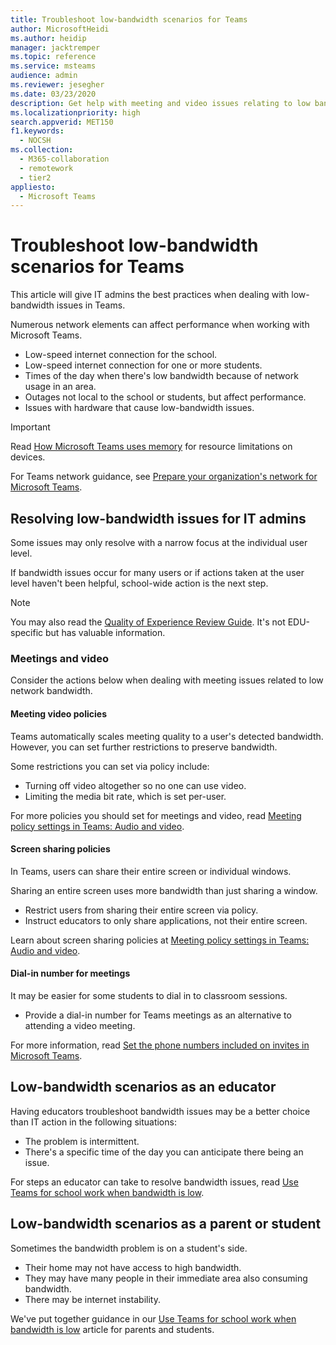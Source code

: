 ```yaml
---
title: Troubleshoot low-bandwidth scenarios for Teams
author: MicrosoftHeidi
ms.author: heidip
manager: jacktremper
ms.topic: reference
ms.service: msteams
audience: admin
ms.reviewer: jesegher
ms.date: 03/23/2020
description: Get help with meeting and video issues relating to low bandwidth problems in Teams. Whether you're a parent, an educator, or an IT Admin, you have options to improve the experience with Teams.
ms.localizationpriority: high
search.appverid: MET150
f1.keywords: 
  - NOCSH
ms.collection: 
  - M365-collaboration
  - remotework
  - tier2
appliesto: 
  - Microsoft Teams
---
```


# Troubleshoot low-bandwidth scenarios for Teams

This article will give IT admins the best practices when dealing with low-bandwidth issues in Teams.

Numerous network elements can affect performance when working with Microsoft Teams.

- Low-speed internet connection for the school.
- Low-speed internet connection for one or more students.
- Times of the day when there's low bandwidth because of network usage in an area.
- Outages not local to the school or students, but affect performance.
- Issues with hardware that cause low-bandwidth issues.

> [!IMPORTANT]
> Read [How Microsoft Teams uses memory](teams-memory-usage-perf.md) for resource limitations on devices.
>
>For Teams network guidance, see [Prepare your organization's network for Microsoft Teams](prepare-network.md).

## Resolving low-bandwidth issues for IT admins

Some issues may only resolve with a narrow focus at the individual user level.

If bandwidth issues occur for many users or if actions taken at the user level haven't been helpful, school-wide action is the next step.

> [!NOTE]
> You may also read the [Quality of Experience Review Guide](quality-of-experience-review-guide.md). It's not EDU-specific but has valuable information.

### Meetings and video

Consider the actions below when dealing with meeting issues related to low network bandwidth.

#### Meeting video policies

Teams automatically scales meeting quality to a user's detected bandwidth. However, you can set further restrictions to preserve bandwidth.

Some restrictions you can set via policy include:

- Turning off video altogether so no one can use video.
- Limiting the media bit rate, which is set per-user.

For more policies you should set for meetings and video, read [Meeting policy settings in Teams: Audio and video](meeting-policies-audio-and-video.md).

#### Screen sharing policies

In Teams, users can share their entire screen or individual windows.

Sharing an entire screen uses more bandwidth than just sharing a window.

- Restrict users from sharing their entire screen via policy.
- Instruct educators to only share applications, not their entire screen.

Learn about screen sharing policies at [Meeting policy settings in Teams: Audio and video](meeting-policies-audio-and-video.md).

#### Dial-in number for meetings

It may be easier for some students to dial in to classroom sessions.

- Provide a dial-in number for Teams meetings as an alternative to attending a video meeting.

For more information, read [Set the phone numbers included on invites in Microsoft Teams](set-the-phone-numbers-included-on-invites-in-teams.md).

## Low-bandwidth scenarios as an educator

Having educators troubleshoot bandwidth issues may be a better choice than IT action in the following situations:

- The problem is intermittent.
- There's a specific time of the day you can anticipate there being an issue.

For steps an educator can take to resolve bandwidth issues, read [Use Teams for school work when bandwidth is low](https://support.office.com/article/use-teams-for-schoolwork-when-bandwidth-is-low-5c5675f7-1b55-471a-9daa-ec1e6df38262).

## Low-bandwidth scenarios as a parent or student

Sometimes the bandwidth problem is on a student's side.

- Their home may not have access to high bandwidth.
- They may have many people in their immediate area also consuming bandwidth.
- There may be internet instability.

We've put together guidance in our [Use Teams for school work when bandwidth is low](https://support.office.com/article/use-teams-for-schoolwork-when-bandwidth-is-low-5c5675f7-1b55-471a-9daa-ec1e6df38262) article for parents and students.
